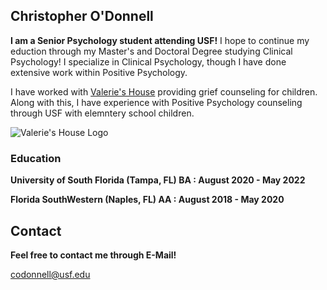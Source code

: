 ## Christopher O'Donnell

**I am a Senior Psychology student attending USF!** I hope to continue my eduction through my Master's and Doctoral Degree studying Clinical Psychology! I specialize in Clinical Psychology, though I have done extensive work within Positive Psychology.

I have worked with [Valerie's House](https://valerieshouse.org) providing grief counseling for children. Along with this, I have experience with Positive Psychology counseling through USF with elemntery school children.

![Valerie's House Logo](https://cdn.discordapp.com/attachments/853040249839550475/971965250553401374/Valerieshouse.png)

### Education
**University of South Florida (Tampa, FL) BA : August 2020 - May 2022**
 
**Florida SouthWestern (Naples, FL) AA : August 2018 - May 2020**


## Contact
**Feel free to contact me through E-Mail!**

codonnell@usf.edu
